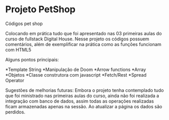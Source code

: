 # Projeto PetShop
Códigos pet shop

Colocando em prática tudo que foi apresentado nas 03 primeiras aulas do curso de fullstack Digital House.
Nesse projeto os códigos possuem comentários, além de exemplificar na prática como as funções funcionam com HTML5

Alguns pontos principais:

*Template String 
*Manipulação de Doom 
*Arrow functions
*Array
*Objetos 
*Classe construtora com javascript 
*Fetch/Rest 
*Spread Operator 

Sugestões de melhorias futuras:
Embora o projeto tenha contemplado tudo que foi ministrado nas primeiras aulas do curso, ainda não foi realizada a integração
com banco de dados, assim todas as operações realizadas ficam armazenadas apenas na sessão. Ao atualizar a página os dados
são perdidos.
